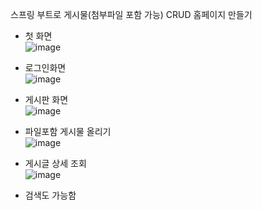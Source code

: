 스프링 부트로 게시물(첨부파일 포함 가능) CRUD 홈페이지 만들기

- 첫 화면  
  ![image](https://user-images.githubusercontent.com/49871871/199192292-b07ec8ed-d628-4171-9d81-cb7823751056.png)  

- 로그인화면  
  ![image](https://user-images.githubusercontent.com/49871871/199192331-20fa3d14-422a-424c-872e-645cf5990918.png)  

- 게시판 화면  
![image](https://user-images.githubusercontent.com/49871871/199192377-3ff7b188-0466-43ec-a057-d82b12e6e742.png)  

- 파일포함 게시물 올리기  
  ![image](https://user-images.githubusercontent.com/49871871/199192421-d1fbcd90-6f78-4396-a752-fc079d761609.png)  

- 게시글 상세 조회  
  ![image](https://user-images.githubusercontent.com/49871871/199192477-1ee06ffb-f692-41d5-942b-493e70eb0118.png)  
  
+ 검색도 가능함
